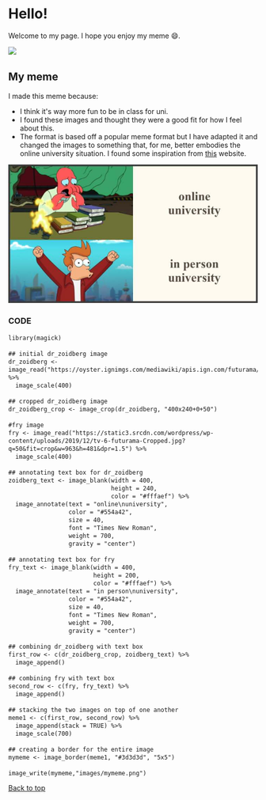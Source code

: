 # Hello!
Welcome to my page. I hope you enjoy my meme 😄.

![](https://i.giphy.com/media/7BwPfsPE5xFfWE2U47/giphy.webp)

## My meme
I made this meme because:
* I think it's way more fun to be in class for uni.
* I found these images and thought they were a good fit for how I feel about this.
* The format is based off a popular meme format but I have adapted it and changed the images to something that, for me, better embodies the online university situation. I found some inspiration from [this](https://memes.com/) website.

![](mymeme.png)

### CODE
```
library(magick)

## initial dr_zoidberg image
dr_zoidberg <- image_read("https://oyster.ignimgs.com/mediawiki/apis.ign.com/futurama/4/4b/Slinky.jpg") %>%
  image_scale(400)

## cropped dr_zoidberg image
dr_zoidberg_crop <- image_crop(dr_zoidberg, "400x240+0+50")

#fry image
fry <- image_read("https://static3.srcdn.com/wordpress/wp-content/uploads/2019/12/tv-6-futurama-Cropped.jpg?q=50&fit=crop&w=963&h=481&dpr=1.5") %>%
  image_scale(400)

## annotating text box for dr_zoidberg
zoidberg_text <- image_blank(width = 400,
                             height = 240,
                             color = "#fffaef") %>%
  image_annotate(text = "online\nuniversity",
                 color = "#554a42",
                 size = 40,
                 font = "Times New Roman",
                 weight = 700,
                 gravity = "center")

## annotating text box for fry
fry_text <- image_blank(width = 400,
                        height = 200,
                        color = "#fffaef") %>%
  image_annotate(text = "in person\nuniversity",
                 color = "#554a42",
                 size = 40,
                 font = "Times New Roman",
                 weight = 700,
                 gravity = "center")

## combining dr_zoidberg with text box
first_row <- c(dr_zoidberg_crop, zoidberg_text) %>%
  image_append()

## combining fry with text box
second_row <- c(fry, fry_text) %>%
  image_append()

## stacking the two images on top of one another
meme1 <- c(first_row, second_row) %>%
  image_append(stack = TRUE) %>%
  image_scale(700)
  
## creating a border for the entire image
mymeme <- image_border(meme1, "#3d3d3d", "5x5")

image_write(mymeme,"images/mymeme.png")
```

[Back to top](#)
